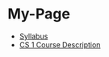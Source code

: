 # My-Page

* [Syllabus](https://github.com/naqvimun000/My-Page/blob/master/syllabus.md)
* [CS 1 Course Description](https://github.com/naqvimun000/My-Page/blob/master/course_description.md)
